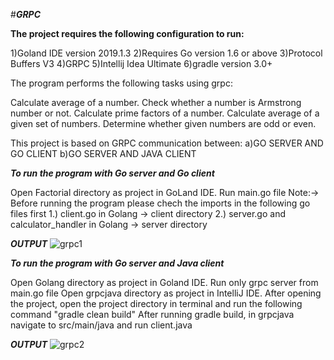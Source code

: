 #***GRPC***

**The project requires the following configuration to run:**

1)Goland IDE version 2019.1.3
2)Requires Go version 1.6 or above
3)Protocol Buffers V3
4)GRPC
5)Intellij Idea Ultimate
6)gradle version 3.0+ 

The program performs the following tasks using grpc:

Calculate average of a number.
Check whether a number is  Armstrong number or not.
Calculate prime factors of a number.
Calculate average of a given set of numbers.
Determine whether given numbers are odd or even.


This project is based on GRPC communication between:
a)GO SERVER AND GO CLIENT
b)GO SERVER AND JAVA CLIENT

***To run the program with Go server and Go client***

Open Factorial directory as project in GoLand IDE.
Run main.go file
Note:-> Before running the program please chech the imports in the following go files first 1.) client.go in Golang -> client directory 2.) server.go and calculator_handler in Golang -> server directory

***OUTPUT***
![grpc1](https://user-images.githubusercontent.com/40175918/59329274-24522d00-8d0c-11e9-9f0b-6a86d6f9822c.png)

***To run the program with Go server and Java client***

Open Golang directory as project in Goland IDE.
Run only grpc server from main.go file
Open grpcjava directory as project in IntelliJ IDE.
After opening the project, open the project directory in terminal and run the following command "gradle clean build"
After running gradle build, in grpcjava navigate to src/main/java and run client.java



***OUTPUT***
![grpc2](https://user-images.githubusercontent.com/40175918/59329871-9119f700-8d0d-11e9-869a-dc36537e77a0.png)





